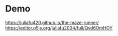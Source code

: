 # Demo 
https://juliafu420.github.io/the-maze-runner/
https://editor.p5js.org/juliafu2004/full/Qvd6OmHOY
